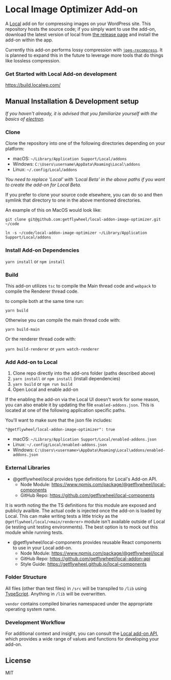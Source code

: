 # Local Image Optimizer Add-on

A [Local](https://localwp.com/) add on for compressing images on your WordPress site. This repository hosts the source code; if you simply want to use the add-on, download the latest version of local from [the release page](https://localwp.com/releases/) and install the add-on within the app.


Currently this add-on performs lossy compression with [`jpeg-recompress`](https://github.com/danielgtaylor/jpeg-archive#jpeg-recompress). It is planned to expand this in the future to leverage more tools that do things like lossless compression.

### Get Started with Local Add-on development

https://build.localwp.com/


## Manual Installation & Development setup

*If you haven't already, it is advised that you familiarize yourself with the basics of [electron](https://www.electronjs.org/).*

### Clone

Clone the repository into one of the following directories depending on your platform:

-   macOS: `~/Library/Application Support/Local/addons`
-   Windows: `C:\Users\username\AppData\Roaming\Local\addons`
-   Linux: `~/.config/Local/addons`

*You need to replace 'Local' with 'Local Beta' in the above paths if you want to create the add-on for Local Beta.*

If you prefer to clone your source code elsewhere, you can do so and then symlink that directory to one in the above mentioned directories.

An example of this on MacOS would look like:

```
git clone git@github.com:getflywheel/local-addon-image-optimizer.git ~/code

ln -s ~/code/local-addon-image-optimizer ~/Library/Application Support/Local/addons
```


### Install Add-on Dependencies

`yarn install` or `npm install`


### Build

This add-on utilizes `tsc` to compile the Main thread code and `webpack` to compile the Renderer thread code.

to compile both at the same time run:

`yarn build`

Otherwise you can compile the main thread code with:

`yarn build-main`

Or the renderer thread code with:

`yarn build-renderer` or `yarn watch-renderer`


### Add Add-on to Local

1. Clone repo directly into the add-ons folder (paths described above)
2. `yarn install` or `npm install` (install dependencies)
2. `yarn build` or `npm run build`
3. Open Local and enable add-on

If the enabling the add-on via the Local UI doesn't work for some reason, you can also enable it by updating the file `enabled-addons.json`. This is located at one of the following application specific paths.

You'll want to make sure that the json file includes:

`"@getflywheel/local-addon-image-optimizer": true`

-	macOS: `~/Library/Application Support/Local/enabled-addons.json`
-   Linux: `~/.config/Local/enabled-addons.json`
-   Windows: `C:\Users\<username>\AppData\Roaming\Local\addons/enabled-addons.json`

### External Libraries

- @getflywheel/local provides type definitions for Local's Add-on API.
	- Node Module: https://www.npmjs.com/package/@getflywheel/local-components
	- GitHub Repo: https://github.com/getflywheel/local-components

It is worth noting the the TS definitions for this module are exposed and publicly availble. The actual code is injected once the add-on is loaded by Local. This can make writing tests a little tricky as the `@getflywheel/local/<main/renderer>` module isn't available outside of Local (ie testing unit testing environments). The best option is to mock out this module while running tests.

- @getflywheel/local-components provides reusable React components to use in your Local add-on.
	- Node Module: https://www.npmjs.com/package/@getflywheel/local
	- GitHub Repo: https://github.com/getflywheel/local-addon-api
	- Style Guide: https://getflywheel.github.io/local-components

### Folder Structure

All files (other than test files) in `/src` will be transpiled to `/lib` using [TypeScript](https://www.typescriptlang.org/). Anything in `/lib` will be overwritten.

`vendor` contains compiled binaries namespaced under the appropriate operating system name.

### Development Workflow

For additional context and insight, you can consult the [Local add-on API](https://getflywheel.github.io/local-addon-api), which provides a wide range of values and functions for developing your add-on.

## License

MIT
